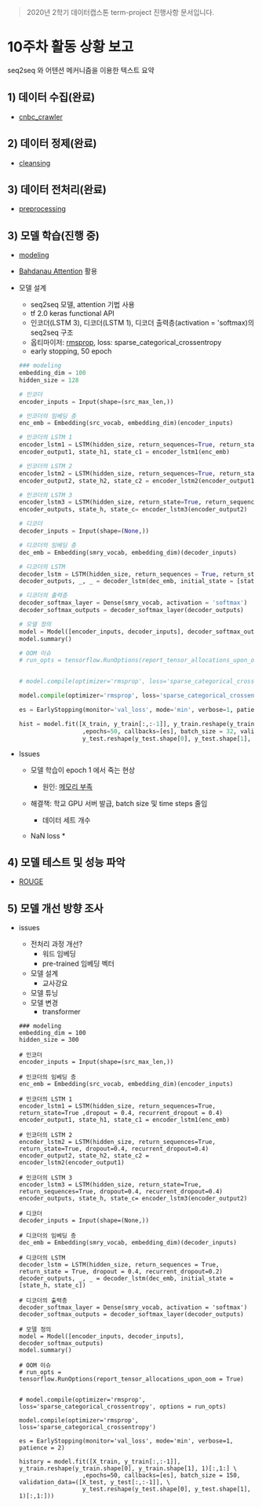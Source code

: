 > 2020년 2학기 데이터캡스톤 term-project 진행사항 문서입니다.

# 10주차 활동 상황 보고

seq2seq 와 어텐션 메커니즘을 이용한 텍스트 요약



## 1) 데이터 수집(완료)

* [cnbc_crawler](https://github.com/young-o/cnbc_crawler)

## 2) 데이터 정제(완료)

* [cleansing](https://github.com/young-o/text_summarization_project/blob/master/진행상황/cleansing/)

## 3) 데이터 전처리(완료)

* [preprocessing](https://github.com/young-o/text_summarization_project/blob/master/진행상황/preprocessing)

## 3) 모델 학습(진행 중)

* [modeling](https://github.com/young-o/text_summarization_project/blob/master/진행상황/modeling)

* [Bahdanau Attention](https://github.com/thushv89/attention_keras) 활용

* 모델 설계

  * seq2seq 모델, attention 기법 사용
  * tf 2.0 keras functional API 
  * 인코더(LSTM 3), 디코더(LSTM 1), 디코더 출력층(activation = 'softmax)의 seq2seq 구조
  * 옵티마이저: [rmsprop](https://keras.io/ko/optimizers/), loss: sparse_categorical_crossentropy 
  * early stopping, 50 epoch

  ```python
  ### modeling
  embedding_dim = 100
  hidden_size = 128
  
  # 인코더
  encoder_inputs = Input(shape=(src_max_len,))
  
  # 인코더의 임베딩 층
  enc_emb = Embedding(src_vocab, embedding_dim)(encoder_inputs)
  
  # 인코더의 LSTM 1
  encoder_lstm1 = LSTM(hidden_size, return_sequences=True, return_state=True ,dropout = 0.4, recurrent_dropout = 0.4)
  encoder_output1, state_h1, state_c1 = encoder_lstm1(enc_emb)
  
  # 인코더의 LSTM 2
  encoder_lstm2 = LSTM(hidden_size, return_sequences=True, return_state=True, dropout=0.4, recurrent_dropout=0.4)
  encoder_output2, state_h2, state_c2 = encoder_lstm2(encoder_output1)
  
  # 인코더의 LSTM 3
  encoder_lstm3 = LSTM(hidden_size, return_state=True, return_sequences=True, dropout=0.4, recurrent_dropout=0.4)
  encoder_outputs, state_h, state_c= encoder_lstm3(encoder_output2)
  
  # 디코더
  decoder_inputs = Input(shape=(None,))
  
  # 디코더의 임베딩 층
  dec_emb = Embedding(smry_vocab, embedding_dim)(decoder_inputs)
  
  # 디코더의 LSTM
  decoder_lstm = LSTM(hidden_size, return_sequences = True, return_state = True, dropout = 0.4, recurrent_dropout=0.2)
  decoder_outputs, _, _ = decoder_lstm(dec_emb, initial_state = [state_h, state_c])
  
  # 디코더의 출력층
  decoder_softmax_layer = Dense(smry_vocab, activation = 'softmax')
  decoder_softmax_outputs = decoder_softmax_layer(decoder_outputs) 
  
  # 모델 정의
  model = Model([encoder_inputs, decoder_inputs], decoder_softmax_outputs)
  model.summary()
  
  # OOM 이슈
  # run_opts = tensorflow.RunOptions(report_tensor_allocations_upon_oom = True)
  
  
  # model.compile(optimizer='rmsprop', loss='sparse_categorical_crossentropy', options = run_opts)
  
  model.compile(optimizer='rmsprop', loss='sparse_categorical_crossentropy')
  
  es = EarlyStopping(monitor='val_loss', mode='min', verbose=1, patience = 2)
  
  hist = model.fit([X_train, y_train[:,:-1]], y_train.reshape(y_train.shape[0], y_train.shape[1], 1)[:,1:] \
                    ,epochs=50, callbacks=[es], batch_size = 32, validation_data=([X_test, y_test[:,:-1]], \
                    y_test.reshape(y_test.shape[0], y_test.shape[1], 1)[:,1:]))
  ```

* Issues

  * 모델 학습이 epoch 1 에서 죽는 현상

    * 원인: [메모리 부족](https://manage.dediserve.com/knowledgebase/article/145/what-is-ram-exhaustion---also-known-as-oom--/)
  * 해결책: 학교 GPU 서버 발급, batch size 및 time steps 줄임
      * 데이터 세트 개수 
  * NaN loss
    * 

## 4) 모델 테스트 및 성능 파악

* [ROUGE](https://en.wikipedia.org/wiki/ROUGE_(metric))



## 5) 모델 개선 방향 조사

* issues

  * 전처리 과정 개선?
    * 워드 임베딩
    * pre-trained 임베딩 벡터
  * 모델 설계
    * 교사강요
  * 모델 튜닝
  * 모델 변경
    * transformer

  
  
  ```
  ### modeling
  embedding_dim = 100
  hidden_size = 300
  
  # 인코더
  encoder_inputs = Input(shape=(src_max_len,))
  
  # 인코더의 임베딩 층
  enc_emb = Embedding(src_vocab, embedding_dim)(encoder_inputs)
  
  # 인코더의 LSTM 1
  encoder_lstm1 = LSTM(hidden_size, return_sequences=True, return_state=True ,dropout = 0.4, recurrent_dropout = 0.4)
  encoder_output1, state_h1, state_c1 = encoder_lstm1(enc_emb)
  
  # 인코더의 LSTM 2
  encoder_lstm2 = LSTM(hidden_size, return_sequences=True, return_state=True, dropout=0.4, recurrent_dropout=0.4)
  encoder_output2, state_h2, state_c2 = encoder_lstm2(encoder_output1)
  
  # 인코더의 LSTM 3
  encoder_lstm3 = LSTM(hidden_size, return_state=True, return_sequences=True, dropout=0.4, recurrent_dropout=0.4)
  encoder_outputs, state_h, state_c= encoder_lstm3(encoder_output2)
  
  # 디코더
  decoder_inputs = Input(shape=(None,))
  
  # 디코더의 임베딩 층
  dec_emb = Embedding(smry_vocab, embedding_dim)(decoder_inputs)
  
  # 디코더의 LSTM
  decoder_lstm = LSTM(hidden_size, return_sequences = True, return_state = True, dropout = 0.4, recurrent_dropout=0.2)
  decoder_outputs, _, _ = decoder_lstm(dec_emb, initial_state = [state_h, state_c])
  
  # 디코더의 출력층
  decoder_softmax_layer = Dense(smry_vocab, activation = 'softmax')
  decoder_softmax_outputs = decoder_softmax_layer(decoder_outputs) 
  
  # 모델 정의
  model = Model([encoder_inputs, decoder_inputs], decoder_softmax_outputs)
  model.summary()
  
  # OOM 이슈
  # run_opts = tensorflow.RunOptions(report_tensor_allocations_upon_oom = True)
  
  
  # model.compile(optimizer='rmsprop', loss='sparse_categorical_crossentropy', options = run_opts)
  
  model.compile(optimizer='rmsprop', loss='sparse_categorical_crossentropy')
  
  es = EarlyStopping(monitor='val_loss', mode='min', verbose=1, patience = 2)
  
  history = model.fit([X_train, y_train[:,:-1]], y_train.reshape(y_train.shape[0], y_train.shape[1], 1)[:,1:] \
                    ,epochs=50, callbacks=[es], batch_size = 150, validation_data=([X_test, y_test[:,:-1]], \
                    y_test.reshape(y_test.shape[0], y_test.shape[1], 1)[:,1:]))
  ```
  
  
  
  